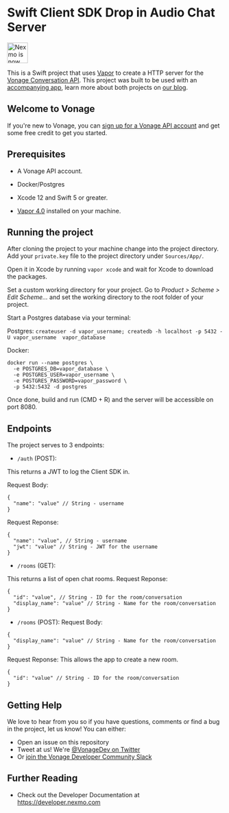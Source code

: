 # Swift Client SDK Drop in Audio Chat Server

<img src="https://developer.nexmo.com/assets/images/Vonage_Nexmo.svg" height="48px" alt="Nexmo is now known as Vonage" />

This is a Swift project that uses [Vapor](vapor.codes) to create a HTTP server for the [Vonage Conversation API](https://developer.nexmo.com/conversation/overview). This project was built to be used with an [accompanying app](https://github.com/nexmo-community/swift-client-sdk-drop-in-audio), learn more about both projects on [our blog](LINKICOMING).

## Welcome to Vonage

If you're new to Vonage, you can [sign up for a Vonage API account](https://dashboard.nexmo.com/sign-up?utm_source=DEV_REL&utm_medium=github&utm_campaign=swift-vapor-sms) and get some free credit to get you started.

## Prerequisites

+ A Vonage API account.

+ Docker/Postgres

+ Xcode 12 and Swift 5 or greater.

+ [Vapor 4.0](https://vapor.codes) installed on your machine.

## Running the project

After cloning the project to your machine change into the project directory. Add your `private.key` file to the project directory under `Sources/App/`.

Open it in Xcode by running `vapor xcode` and wait for Xcode to download the packages.

Set a custom working directory for your project. Go to _Product > Scheme > Edit Scheme..._ and set the working directory to the root folder of your project.

Start a Postgres database via your terminal:

Postgres:
`createuser -d vapor_username; createdb -h localhost -p 5432 -U vapor_username  vapor_database`

Docker:
```
docker run --name postgres \
  -e POSTGRES_DB=vapor_database \
  -e POSTGRES_USER=vapor_username \
  -e POSTGRES_PASSWORD=vapor_password \
  -p 5432:5432 -d postgres
```

Once done, build and run (CMD + R) and the server will be accessible on port 8080. 

## Endpoints

The project serves to 3 endpoints:

+ `/auth` (POST): 

This returns a JWT to log the Client SDK in.

Request Body:
```
{
  "name": "value" // String - username
}
```
Request Reponse:
```
{
  "name": "value", // String - username
  "jwt": "value" // String - JWT for the username
}
```
+ `/rooms` (GET):

This returns a list of open chat rooms.
Request Reponse:
```
{
  "id": "value", // String - ID for the room/conversation
  "display_name": "value" // String - Name for the room/conversation
}
```
+ `/rooms` (POST):
Request Body:
```
{
  "display_name": "value" // String - Name for the room/conversation
}
```
Request Reponse:
This allows the app to create a new room.
```
{
  "id": "value" // String - ID for the room/conversation
}
```


## Getting Help

We love to hear from you so if you have questions, comments or find a bug in the project, let us know! You can either:

* Open an issue on this repository
* Tweet at us! We're [@VonageDev on Twitter](https://twitter.com/VonageDev)
* Or [join the Vonage Developer Community Slack](https://developer.nexmo.com/community/slack)

## Further Reading

* Check out the Developer Documentation at <https://developer.nexmo.com>

